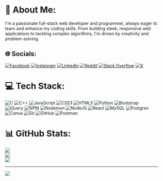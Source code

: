 # 💫 About Me:
I'm a passionate full-stack web developer and programmer, always eager to learn and enhance my coding skills. From building sleek, responsive web applications to tackling complex algorithms, I'm driven by creativity and problem-solving.


## 🌐 Socials:
[![Facebook](https://img.shields.io/badge/Facebook-%231877F2.svg?logo=Facebook&logoColor=white)](https://facebook.com/https://www.facebook.com/profile.php?id=100093479301790&mibextid=ZbWKwL) [![Instagram](https://img.shields.io/badge/Instagram-%23E4405F.svg?logo=Instagram&logoColor=white)](https://instagram.com/https://www.instagram.com/raj_s.e?igsh=YjZqZmVsd3kwNWsx) [![LinkedIn](https://img.shields.io/badge/LinkedIn-%230077B5.svg?logo=linkedin&logoColor=white)]((https://www.linkedin.com/in/raj-sharma-23447527b?utm_source=share&utm_campaign=share_via&utm_content=profile&utm_medium=android_app&fbclid=PAZXh0bgNhZW0CMTEAAaYJtTu-jO9l4xB3FZFC63GYH1m48ybB624l_DR7K40o3ET9dOJXdIUVNmw_aem_cqIRxxGm5O6sN49QBkxk4w)) [![Reddit](https://img.shields.io/badge/Reddit-%23FF4500.svg?logo=Reddit&logoColor=white)](https://reddit.com/user/https://www.reddit.com/u/Fair_Beautiful_6328?share_id=-zdgnS-aBRjepS4XezD1L&utm_content=1&utm_medium=android_app&utm_name=androidcss&utm_source=share&utm_term=1) [![Stack Overflow](https://img.shields.io/badge/-Stackoverflow-FE7A16?logo=stack-overflow&logoColor=white)](https://stackoverflow.com/users/25224459/raj-software-engineer) [![X](https://img.shields.io/badge/X-black.svg?logo=X&logoColor=white)](https://x.com/https://x.com/raj_sharma1305?t=7wJAD9dfCNQxO86Ch8k0IA&s=09&mx=2) 

# 💻 Tech Stack:
![C](https://img.shields.io/badge/c-%2300599C.svg?style=for-the-badge&logo=c&logoColor=white) ![C++](https://img.shields.io/badge/c++-%2300599C.svg?style=for-the-badge&logo=c%2B%2B&logoColor=white) ![JavaScript](https://img.shields.io/badge/javascript-%23323330.svg?style=for-the-badge&logo=javascript&logoColor=%23F7DF1E) ![CSS3](https://img.shields.io/badge/css3-%231572B6.svg?style=for-the-badge&logo=css3&logoColor=white) ![HTML5](https://img.shields.io/badge/html5-%23E34F26.svg?style=for-the-badge&logo=html5&logoColor=white) ![Python](https://img.shields.io/badge/python-3670A0?style=for-the-badge&logo=python&logoColor=ffdd54) ![Bootstrap](https://img.shields.io/badge/bootstrap-%238511FA.svg?style=for-the-badge&logo=bootstrap&logoColor=white) ![jQuery](https://img.shields.io/badge/jquery-%230769AD.svg?style=for-the-badge&logo=jquery&logoColor=white) ![NPM](https://img.shields.io/badge/NPM-%23CB3837.svg?style=for-the-badge&logo=npm&logoColor=white) ![Nodemon](https://img.shields.io/badge/NODEMON-%23323330.svg?style=for-the-badge&logo=nodemon&logoColor=%BBDEAD) ![NodeJS](https://img.shields.io/badge/node.js-6DA55F?style=for-the-badge&logo=node.js&logoColor=white) ![React](https://img.shields.io/badge/react-%2320232a.svg?style=for-the-badge&logo=react&logoColor=%2361DAFB) ![MySQL](https://img.shields.io/badge/mysql-4479A1.svg?style=for-the-badge&logo=mysql&logoColor=white) ![Postgres](https://img.shields.io/badge/postgres-%23316192.svg?style=for-the-badge&logo=postgresql&logoColor=white) ![Canva](https://img.shields.io/badge/Canva-%2300C4CC.svg?style=for-the-badge&logo=Canva&logoColor=white) ![Git](https://img.shields.io/badge/git-%23F05033.svg?style=for-the-badge&logo=git&logoColor=white) ![GitHub](https://img.shields.io/badge/github-%23121011.svg?style=for-the-badge&logo=github&logoColor=white) ![Postman](https://img.shields.io/badge/Postman-FF6C37?style=for-the-badge&logo=postman&logoColor=white)
# 📊 GitHub Stats:
![](https://github-readme-stats.vercel.app/api?username=softenrj&theme=default&hide_border=false&include_all_commits=true&count_private=true)<br/>
![](https://github-readme-streak-stats.herokuapp.com/?user=softenrj&theme=default&hide_border=false)<br/>
![](https://github-readme-stats.vercel.app/api/top-langs/?username=softenrj&theme=default&hide_border=false&include_all_commits=true&count_private=true&layout=compact)

---
[![](https://visitcount.itsvg.in/api?id=softenrj&icon=0&color=0)](https://visitcount.itsvg.in)

<!-- Proudly created with GPRM ( https://gprm.itsvg.in ) -->
